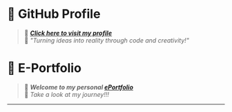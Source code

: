 # 🦕 GitHub Profile
> 🌟 _**[Click here to visit my profile](https://github.com/JiaLing221)**_ <br>
> 🌟 *"Turning ideas into reality through code and creativity!"* 

# 👾 E-Portfolio
> 🚀 _**Welcome to my personal [ePortfolio](https://github.com/JiaLing221/JiaLing221.github.io)**_ <br>
> 🚀 _Take a look at my journey!!!_

---
